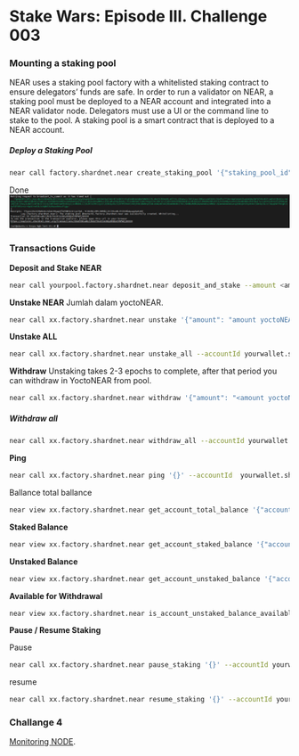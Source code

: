 # Stake Wars: Episode III. Challenge 003

###  Mounting a staking pool
NEAR uses a staking pool factory with a whitelisted staking contract to ensure delegators’ funds are safe. In order to run a validator on NEAR, a staking pool must be deployed to a NEAR account and integrated into a NEAR validator node. Delegators must use a UI or the command line to stake to the pool. A staking pool is a smart contract that is deployed to a NEAR account.


##### Deploy a Staking Pool
```bash
near call factory.shardnet.near create_staking_pool '{"staking_pool_id": "yourpool", "owner_id": "yourwallet.shardnet.near", "stake_public_key": "check in validator_key.json", "reward_fee_fraction": {"numerator": 5, "denominator": 100}, "code_hash":"DD428g9eqLL8fWUxv8QSpVFzyHi1Qd16P8ephYCTmMSZ"}' --accountId="yourwallet.shardnet.near" --amount=30 --gas=300000000000000
```

Done
![Screenshot_32](https://github.com/edibavus/testnet/blob/main/stakewars%20III/image/true.jpg?raw=true)


### Transactions Guide
**Deposit and Stake NEAR**

```bash
near call yourpool.factory.shardnet.near deposit_and_stake --amount <amount> --accountId yourwallet.shardnet.near --gas=300000000000000
```
**Unstake NEAR**
Jumlah dalam yoctoNEAR.
```bash
near call xx.factory.shardnet.near unstake '{"amount": "amount yoctoNEAR"}' --accountId yourwallet.shardnet.near --gas=300000000000000
```
**Unstake ALL**
```bash
near call xx.factory.shardnet.near unstake_all --accountId yourwallet.shardnet.near --gas=300000000000000
```
**Withdraw**
Unstaking takes 2-3 epochs to complete, after that period you can withdraw in YoctoNEAR from pool.
```bash
near call xx.factory.shardnet.near withdraw '{"amount": "<amount yoctoNEAR>"}' --accountId yourwallet.shardnet.near --gas=300000000000000
```

##### Withdraw all
```bash
near call xx.factory.shardnet.near withdraw_all --accountId yourwallet.shardnet.near --gas=300000000000000
```
**Ping**
```bash
near call xx.factory.shardnet.near ping '{}' --accountId  yourwallet.shardnet.near --gas=300000000000000
```
Ballance total ballance
```bash
near view xx.factory.shardnet.near get_account_total_balance '{"account_id": "yourwallet.shardnet.near"}'
```
**Staked Balance**
```bash
near view xx.factory.shardnet.near get_account_staked_balance '{"account_id": "yourwallet.shardnet.near"}'
```
**Unstaked Balance**
```bash
near view xx.factory.shardnet.near get_account_unstaked_balance '{"account_id": "yourwallet.shardnet.near"}'
```
**Available for Withdrawal**
```bash
near view xx.factory.shardnet.near is_account_unstaked_balance_available '{"account_id": "yourwallet.shardnet.near"}'
```
**Pause / Resume Staking**

Pause
```bash
near call xx.factory.shardnet.near pause_staking '{}' --accountId yourwallet.shardnet.near
```
resume
```bash
near call xx.factory.shardnet.near resume_staking '{}' --accountId yourwallet.shardnet.near
```

### Challange 4
[Monitoring NODE](./4.md).
